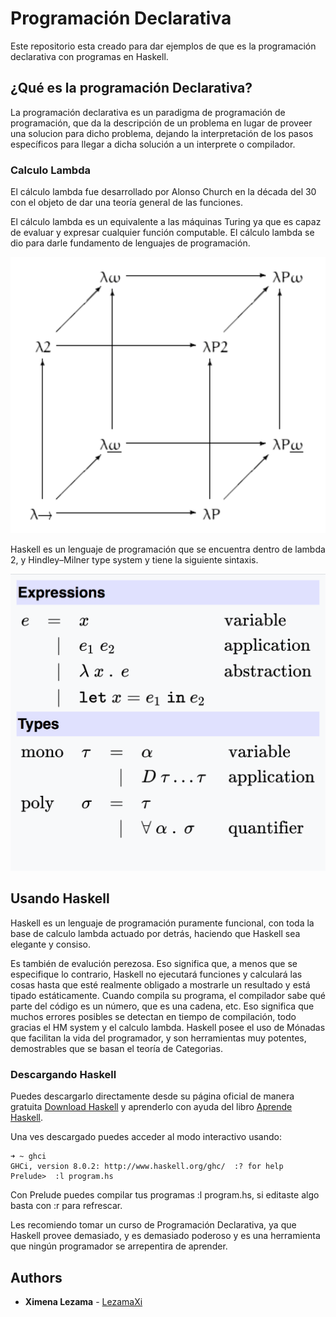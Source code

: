 # Programación Declarativa

Este repositorio esta creado para dar ejemplos de que es la programación declarativa con programas en Haskell.

## ¿Qué es la programación Declarativa?

La programación declarativa es un paradigma de programación de programación, que da la descripción de un problema en lugar de proveer una solucion para dicho problema, dejando la interpretación de los pasos específicos para llegar a dicha solución a un interprete o compilador.
 

### Calculo Lambda
 El cálculo lambda fue desarrollado por Alonso Church en la década del 30 con el objeto de dar una teoría general de las funciones.

El cálculo lambda es un equivalente a las máquinas Turing ya que es capaz de evaluar y expresar cualquier función computable. El cálculo lambda se dio para darle fundamento de lenguajes de programación.

![Mars Page](cubo.png)

Haskell es un lenguaje de programación que se encuentra dentro de lambda 2, y Hindley–Milner type system y tiene la siguiente sintaxis. 

![Mars Page](sintax.png)



## Usando Haskell
 
Haskell es un lenguaje de programación puramente funcional, con toda la base de calculo lambda actuado por detrás, haciendo que Haskell sea elegante y consiso.

Es también de evalución perezosa. Eso significa que, a menos que se especifique lo contrario, Haskell no ejecutará funciones y calculará las cosas hasta que esté realmente obligado a mostrarle un resultado y está tipado estáticamente. Cuando compila su programa, el compilador sabe qué parte del código es un número, que es una cadena, etc. Eso significa que muchos errores posibles se detectan en tiempo de compilación, todo gracias el HM system y el calculo lambda. Haskell posee el uso de Mónadas que facilitan la vida del programador, y son herramientas muy potentes, demostrables que se basan el teoría de Categorias.

### Descargando Haskell

Puedes descargarlo directamente desde su página oficial de manera gratuita [Download Haskell](https://www.haskell.org/platform/) y aprenderlo con ayuda del libro [Aprende Haskell](http://learnyouahaskell.com/introduction#about-this-tutorial).

Una ves descargado puedes acceder al modo interactivo usando:

```
➜ ~ ghci
GHCi, version 8.0.2: http://www.haskell.org/ghc/  :? for help
Prelude>  :l program.hs

```
Con Prelude puedes compilar tus programas :l program.hs, si editaste algo basta con :r para refrescar.

Les recomiendo tomar un curso de Programación Declarativa, ya que Haskell provee demasiado, y es demasiado poderoso y es una herramienta que ningún programador se arrepentira de aprender.
 

## Authors

* **Ximena Lezama** - [LezamaXi](https://github.com/LezamaXi)
